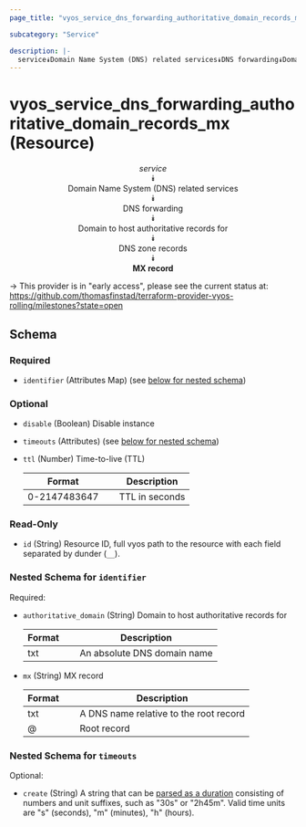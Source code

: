 ```yaml
---
page_title: "vyos_service_dns_forwarding_authoritative_domain_records_mx Resource - vyos"

subcategory: "Service"

description: |- 
  service⯯Domain Name System (DNS) related services⯯DNS forwarding⯯Domain to host authoritative records for⯯DNS zone records⯯MX record
---
```


# vyos_service_dns_forwarding_authoritative_domain_records_mx (Resource)
<center>

*service*  
⯯  
Domain Name System (DNS) related services  
⯯  
DNS forwarding  
⯯  
Domain to host authoritative records for  
⯯  
DNS zone records  
⯯  
**MX record**


</center>

-> This provider is in "early access", please see the current status at: https://github.com/thomasfinstad/terraform-provider-vyos-rolling/milestones?state=open

## Schema

### Required

- `identifier` (Attributes Map) (see [below for nested schema](#nestedatt--identifier))

### Optional

- `disable` (Boolean) Disable instance
- `timeouts` (Attributes) (see [below for nested schema](#nestedatt--timeouts))
- `ttl` (Number) Time-to-live (TTL)

    |Format        &emsp;|Description     |
    |----------------|------------------|
    |0-2147483647  &emsp;|TTL in seconds  |

### Read-Only

- `id` (String) Resource ID, full vyos path to the resource with each field separated by dunder (`__`).

<a id="nestedatt--identifier"></a>
### Nested Schema for `identifier`

Required:

- `authoritative_domain` (String) Domain to host authoritative records for

    |Format  &emsp;|Description                  |
    |----------|-------------------------------|
    |txt     &emsp;|An absolute DNS domain name  |
- `mx` (String) MX record

    |Format  &emsp;|Description                             |
    |----------|------------------------------------------|
    |txt     &emsp;|A DNS name relative to the root record  |
    |@       &emsp;|Root record                             |


<a id="nestedatt--timeouts"></a>
### Nested Schema for `timeouts`

Optional:

- `create` (String) A string that can be [parsed as a duration](https://pkg.go.dev/time#ParseDuration) consisting of numbers and unit suffixes, such as &#34;30s&#34; or &#34;2h45m&#34;. Valid time units are &#34;s&#34; (seconds), &#34;m&#34; (minutes), &#34;h&#34; (hours).  
